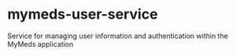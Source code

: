 # mymeds-user-service
Service for managing user information and authentication within the MyMeds application
